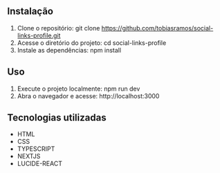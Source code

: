 ## Instalação
1. Clone o repositório: git clone https://github.com/tobiasramos/social-links-profile.git
2. Acesse o diretório do projeto: cd social-links-profile
3. Instale as dependências: npm install

## Uso
1. Execute o projeto localmente: npm run dev
3. Abra o navegador e acesse: http://localhost:3000

## Tecnologias utilizadas
- HTML
- CSS
- TYPESCRIPT
- NEXTJS
- LUCIDE-REACT
